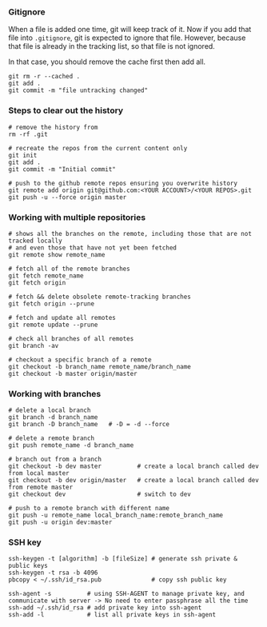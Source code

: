 ### Gitignore
 
When a file is added one time, git will keep track of it. 
Now if you add that file into `.gitignore`, git is expected to ignore that file.
However, because that file is already in the tracking list, so that file is not ignored.

In that case, you should remove the cache first then add all. 

```
git rm -r --cached .
git add .
git commit -m "file untracking changed"
```

### Steps to clear out the history

```
# remove the history from 
rm -rf .git      

# recreate the repos from the current content only
git init
git add .
git commit -m "Initial commit"

# push to the github remote repos ensuring you overwrite history
git remote add origin git@github.com:<YOUR ACCOUNT>/<YOUR REPOS>.git
git push -u --force origin master
```

### Working with multiple repositories

```
# shows all the branches on the remote, including those that are not tracked locally 
# and even those that have not yet been fetched
git remote show remote_name

# fetch all of the remote branches
git fetch remote_name
git fetch origin

# fetch && delete obsolete remote-tracking branches
git fetch origin --prune

# fetch and update all remotes
git remote update --prune

# check all branches of all remotes
git branch -av

# checkout a specific branch of a remote
git checkout -b branch_name remote_name/branch_name
git checkout -b master origin/master

```

### Working with branches

```
# delete a local branch
git branch -d branch_name
git branch -D branch_name   # -D = -d --force

# delete a remote branch
git push remote_name -d branch_name

# branch out from a branch
git checkout -b dev master          # create a local branch called dev from local master
git checkout -b dev origin/master   # create a local branch called dev from remote master
git checkout dev                    # switch to dev

# push to a remote branch with different name
git push -u remote_name local_branch_name:remote_branch_name
git push -u origin dev:master

```


### SSH key

```
ssh-keygen -t [algorithm] -b [fileSize] # generate ssh private & public keys
ssh-keygen -t rsa -b 4096
pbcopy < ~/.ssh/id_rsa.pub              # copy ssh public key

ssh-agent -s          # using SSH-AGENT to manage private key, and communicate with server -> No need to enter passphrase all the time
ssh-add ~/.ssh/id_rsa # add private key into ssh-agent
ssh-add -l            # list all private keys in ssh-agent
```
